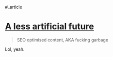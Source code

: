 #_article

# [A less artificial future](https://manuelmoreale.com/@/page/59w1hnqE9FtE0h3l)

> SEO optimised content, AKA fucking garbage

Lol, yeah.
